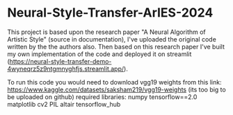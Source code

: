 # Neural-Style-Transfer-ArIES-2024

This project is based upon the research paper "A Neural Algorithm of Artistic Style" (source in documentation), I've uploaded the original code written by the the authors also.
Then based on this research paper I've built my own implementation of the code and deployed it on streamlit (https://neural-style-transfer-demo-4wyneqrz5z9ntgmnyghfjs.streamlit.app/).

To run this code you would need to download vgg19 weights from this link: https://www.kaggle.com/datasets/saksham219/vgg19-weights (its too big to be uploaded on github)
required libraries:
numpy
tensorflow==2.0
matplotlib
cv2
PIL
altair
tensorflow_hub
